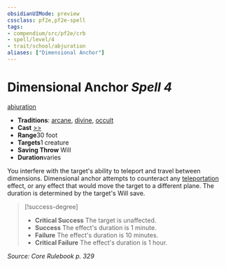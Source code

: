 ```yaml
---
obsidianUIMode: preview
cssclass: pf2e,pf2e-spell
tags:
- compendium/src/pf2e/crb
- spell/level/4
- trait/school/abjuration
aliases: ["Dimensional Anchor"]
---
```

# Dimensional Anchor *Spell 4*   
[abjuration](abjuration.md)  

- **Traditions**: [arcane](arcane.md), [divine](divine.md), [occult](occult.md)
- **Cast** [>>](chapter-9-playing-the-game.md#Actions "Two-Action") 
- **Range**30 foot
- **Targets**1 creature
- **Saving Throw** Will
- **Duration**varies

You interfere with the target's ability to teleport and travel between dimensions. Dimensional anchor attempts to counteract any [teleportation](teleportation.md) effect, or any effect that would move the target to a different plane. The duration is determined by the target's Will save.

> [!success-degree] 
> - **Critical Success** The target is unaffected.
> - **Success** The effect's duration is 1 minute.
> - **Failure** The effect's duration is 10 minutes.
> - **Critical Failure** The effect's duration is 1 hour.

*Source: Core Rulebook p. 329*